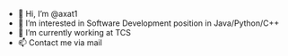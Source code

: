 - 👋 Hi, I’m @axat1
- 👀 I’m interested in Software Development position in Java/Python/C++
- 🌱 I’m currently working at TCS
- 📫 Contact me via mail

<!---
axat1/axat1 is a ✨ special ✨ repository because its `README.md` (this file) appears on your GitHub profile.
You can click the Preview link to take a look at your changes.
--->
